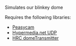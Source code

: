 Simulates our blinkey dome

Requires the following libraries:

* [Peasycam](http://mrfeinberg.com/peasycam/)
* [Hypermedia.net UDP](http://ubaa.net/shared/processing/udp/)
* [HRC domeTransmitter](https://github.com/hackrockcity/domeTransmitter)
